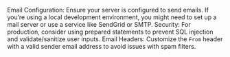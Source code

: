 Email Configuration: Ensure your server is configured to send emails. If you’re using a local development environment, you might need to set up a mail server or use a service like SendGrid or SMTP.
Security: For production, consider using prepared statements to prevent SQL injection and validate/sanitize user inputs.
Email Headers: Customize the `From` header with a valid sender email address to avoid issues with spam filters.

